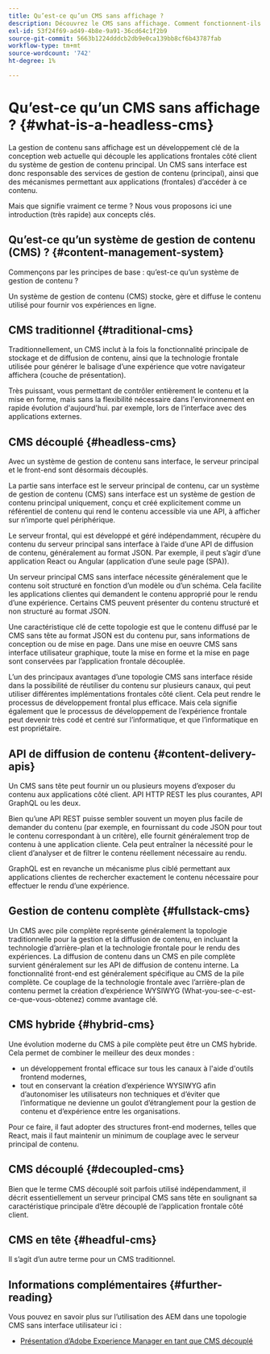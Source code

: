 ```yaml
---
title: Qu’est-ce qu’un CMS sans affichage ?
description: Découvrez le CMS sans affichage. Comment fonctionnent-ils ? Quelles sont les alternatives et les différences ? Pourquoi souhaitez-vous utiliser un CMS sans affichage ?
exl-id: 53f24f69-ad49-4b8e-9a91-36cd64c1f2b9
source-git-commit: 5663b1224dddcb2db9e0ca139bb8cf6b43787fab
workflow-type: tm+mt
source-wordcount: '742'
ht-degree: 1%

---
```


# Qu’est-ce qu’un CMS sans affichage ? {#what-is-a-headless-cms}

La gestion de contenu sans affichage est un développement clé de la conception web actuelle qui découple les applications frontales côté client du système de gestion de contenu principal. Un CMS sans interface est donc responsable des services de gestion de contenu (principal), ainsi que des mécanismes permettant aux applications (frontales) d’accéder à ce contenu.

Mais que signifie vraiment ce terme ? Nous vous proposons ici une introduction (très rapide) aux concepts clés.

## Qu’est-ce qu’un système de gestion de contenu (CMS) ? {#content-management-system}

Commençons par les principes de base : qu’est-ce qu’un système de gestion de contenu ?

Un système de gestion de contenu (CMS) stocke, gère et diffuse le contenu utilisé pour fournir vos expériences en ligne.

## CMS traditionnel {#traditional-cms}

Traditionnellement, un CMS inclut à la fois la fonctionnalité principale de stockage et de diffusion de contenu, ainsi que la technologie frontale utilisée pour générer le balisage d’une expérience que votre navigateur affichera (couche de présentation).

Très puissant, vous permettant de contrôler entièrement le contenu et la mise en forme, mais sans la flexibilité nécessaire dans l&#39;environnement en rapide évolution d&#39;aujourd&#39;hui. par exemple, lors de l’interface avec des applications externes.

## CMS découplé {#headless-cms}

Avec un système de gestion de contenu sans interface, le serveur principal et le front-end sont désormais découplés.

La partie sans interface est le serveur principal de contenu, car un système de gestion de contenu (CMS) sans interface est un système de gestion de contenu principal uniquement, conçu et créé explicitement comme un référentiel de contenu qui rend le contenu accessible via une API, à afficher sur n’importe quel périphérique.

Le serveur frontal, qui est développé et géré indépendamment, récupère du contenu du serveur principal sans interface à l’aide d’une API de diffusion de contenu, généralement au format JSON. Par exemple, il peut s’agir d’une application React ou Angular (application d’une seule page (SPA)).

Un serveur principal CMS sans interface nécessite généralement que le contenu soit structuré en fonction d’un modèle ou d’un schéma. Cela facilite les applications clientes qui demandent le contenu approprié pour le rendu d’une expérience. Certains CMS peuvent présenter du contenu structuré et non structuré au format JSON.

Une caractéristique clé de cette topologie est que le contenu diffusé par le CMS sans tête au format JSON est du contenu pur, sans informations de conception ou de mise en page. Dans une mise en oeuvre CMS sans interface utilisateur graphique, toute la mise en forme et la mise en page sont conservées par l’application frontale découplée.

L’un des principaux avantages d’une topologie CMS sans interface réside dans la possibilité de réutiliser du contenu sur plusieurs canaux, qui peut utiliser différentes implémentations frontales côté client. Cela peut rendre le processus de développement frontal plus efficace. Mais cela signifie également que le processus de développement de l’expérience frontale peut devenir très codé et centré sur l’informatique, et que l’informatique en est propriétaire.

## API de diffusion de contenu {#content-delivery-apis}

Un CMS sans tête peut fournir un ou plusieurs moyens d’exposer du contenu aux applications côté client. API HTTP REST les plus courantes, API GraphQL ou les deux.

Bien qu’une API REST puisse sembler souvent un moyen plus facile de demander du contenu (par exemple, en fournissant du code JSON pour tout le contenu correspondant à un critère), elle fournit généralement trop de contenu à une application cliente. Cela peut entraîner la nécessité pour le client d’analyser et de filtrer le contenu réellement nécessaire au rendu.

GraphQL est en revanche un mécanisme plus ciblé permettant aux applications clientes de rechercher exactement le contenu nécessaire pour effectuer le rendu d’une expérience.

## Gestion de contenu complète {#fullstack-cms}

Un CMS avec pile complète représente généralement la topologie traditionnelle pour la gestion et la diffusion de contenu, en incluant la technologie d’arrière-plan et la technologie frontale pour le rendu des expériences. La diffusion de contenu dans un CMS en pile complète survient généralement sur les API de diffusion de contenu interne. La fonctionnalité front-end est généralement spécifique au CMS de la pile complète. Ce couplage de la technologie frontale avec l’arrière-plan de contenu permet la création d’expérience WYSIWYG (What-you-see-c-est-ce-que-vous-obtenez) comme avantage clé.

## CMS hybride {#hybrid-cms}

Une évolution moderne du CMS à pile complète peut être un CMS hybride. Cela permet de combiner le meilleur des deux mondes :

* un développement frontal efficace sur tous les canaux à l&#39;aide d&#39;outils frontend modernes,
* tout en conservant la création d’expérience WYSIWYG afin d’autonomiser les utilisateurs non techniques et d’éviter que l’informatique ne devienne un goulot d’étranglement pour la gestion de contenu et d’expérience entre les organisations.

Pour ce faire, il faut adopter des structures front-end modernes, telles que React, mais il faut maintenir un minimum de couplage avec le serveur principal de contenu.

## CMS découplé {#decoupled-cms}

Bien que le terme CMS découplé soit parfois utilisé indépendamment, il décrit essentiellement un serveur principal CMS sans tête en soulignant sa caractéristique principale d’être découplé de l’application frontale côté client.

## CMS en tête {#headful-cms}

Il s’agit d’un autre terme pour un CMS traditionnel.

## Informations complémentaires {#further-reading}

Vous pouvez en savoir plus sur l’utilisation des AEM dans une topologie CMS sans interface utilisateur ici :

* [Présentation d’Adobe Experience Manager en tant que CMS découplé](/help/headless/introduction.md)
